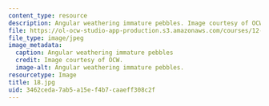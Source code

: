 ```yaml
---
content_type: resource
description: Angular weathering immature pebbles. Image courtesy of OCW.
file: https://ol-ocw-studio-app-production.s3.amazonaws.com/courses/12-110-sedimentary-geology-fall-2004/3462ceda7ab5a15ef4b7caaeff308c2f_18.jpg
file_type: image/jpeg
image_metadata:
  caption: Angular weathering immature pebbles
  credit: Image courtesy of OCW.
  image-alt: Angular weathering immature pebbles.
resourcetype: Image
title: 18.jpg
uid: 3462ceda-7ab5-a15e-f4b7-caaeff308c2f
---
```

